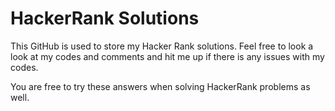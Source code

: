 <h1>HackerRank Solutions</h1> <p>This GitHub is used to store my Hacker Rank solutions. Feel free to look a look at my codes and comments and hit me up if there is any issues with my codes. </p> <p>You are free to try these answers when solving HackerRank problems as well. </p>
